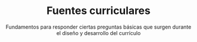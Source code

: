 ---
title: Fuentes curriculares
subtitle: Fundamentos para responder ciertas preguntas básicas que surgen durante el diseño y desarrollo del currículo
summary: "Fundamentos para responder ciertas preguntas básicas que surgen durante el diseño y desarrollo del currículo."
tags:
- fuentes
categories:
weight: 1

image:
  preview_only: true

_build:  
  render: never

# Optional external URL for project (replaces project detail page).
external_link: "https://fisiquimicamente.com/recursos-fisica-quimica/formacion-profesorado/master/curriculum/fuentes-curriculares"
---